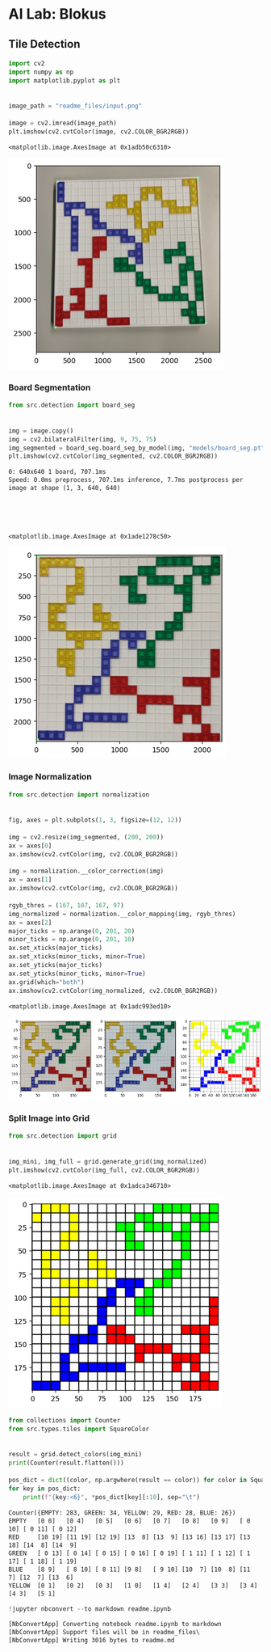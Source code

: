 # AI Lab: Blokus


## Tile Detection



```python
import cv2
import numpy as np
import matplotlib.pyplot as plt


image_path = "readme_files/input.png"

image = cv2.imread(image_path)
plt.imshow(cv2.cvtColor(image, cv2.COLOR_BGR2RGB))
```




    <matplotlib.image.AxesImage at 0x1adb50c6310>




    
![png](readme_files/readme_2_1.png)
    


### Board Segmentation



```python
from src.detection import board_seg


img = image.copy()
img = cv2.bilateralFilter(img, 9, 75, 75)
img_segmented = board_seg.board_seg_by_model(img, "models/board_seg.pt")
plt.imshow(cv2.cvtColor(img_segmented, cv2.COLOR_BGR2RGB))
```

    
    0: 640x640 1 board, 707.1ms
    Speed: 0.0ms preprocess, 707.1ms inference, 7.7ms postprocess per image at shape (1, 3, 640, 640)
    




    <matplotlib.image.AxesImage at 0x1ade1278c50>




    
![png](readme_files/readme_4_2.png)
    


### Image Normalization



```python
from src.detection import normalization


fig, axes = plt.subplots(1, 3, figsize=(12, 12))

img = cv2.resize(img_segmented, (200, 200))
ax = axes[0]
ax.imshow(cv2.cvtColor(img, cv2.COLOR_BGR2RGB))

img = normalization.__color_correction(img)
ax = axes[1]
ax.imshow(cv2.cvtColor(img, cv2.COLOR_BGR2RGB))

rgyb_thres = (167, 107, 167, 97)
img_normalized = normalization.__color_mapping(img, rgyb_thres)
ax = axes[2]
major_ticks = np.arange(0, 201, 20)
minor_ticks = np.arange(0, 201, 10)
ax.set_xticks(major_ticks)
ax.set_xticks(minor_ticks, minor=True)
ax.set_yticks(major_ticks)
ax.set_yticks(minor_ticks, minor=True)
ax.grid(which="both")
ax.imshow(cv2.cvtColor(img_normalized, cv2.COLOR_BGR2RGB))
```




    <matplotlib.image.AxesImage at 0x1adc993ed10>




    
![png](readme_files/readme_6_1.png)
    


### Split Image into Grid


```python
from src.detection import grid


img_mini, img_full = grid.generate_grid(img_normalized)
plt.imshow(cv2.cvtColor(img_full, cv2.COLOR_BGR2RGB))
```




    <matplotlib.image.AxesImage at 0x1adca346710>




    
![png](readme_files/readme_8_1.png)
    



```python
from collections import Counter
from src.types.tiles import SquareColor


result = grid.detect_colors(img_mini)
print(Counter(result.flatten()))

pos_dict = dict((color, np.argwhere(result == color)) for color in SquareColor)
for key in pos_dict:
    print(f"{key:<6}", *pos_dict[key][:10], sep="\t")
```

    Counter({EMPTY: 283, GREEN: 34, YELLOW: 29, RED: 28, BLUE: 26})
    EMPTY 	[0 0]	[0 4]	[0 5]	[0 6]	[0 7]	[0 8]	[0 9]	[ 0 10]	[ 0 11]	[ 0 12]
    RED   	[10 19]	[11 19]	[12 19]	[13  8]	[13  9]	[13 16]	[13 17]	[13 18]	[14  8]	[14  9]
    GREEN 	[ 0 13]	[ 0 14]	[ 0 15]	[ 0 16]	[ 0 19]	[ 1 11]	[ 1 12]	[ 1 17]	[ 1 18]	[ 1 19]
    BLUE  	[8 9]	[ 8 10]	[ 8 11]	[9 8]	[ 9 10]	[10  7]	[10  8]	[11  7]	[12  7]	[13  6]
    YELLOW	[0 1]	[0 2]	[0 3]	[1 0]	[1 4]	[2 4]	[3 3]	[3 4]	[4 3]	[5 1]
    


```python
!jupyter nbconvert --to markdown readme.ipynb
```

    [NbConvertApp] Converting notebook readme.ipynb to markdown
    [NbConvertApp] Support files will be in readme_files\
    [NbConvertApp] Writing 3016 bytes to readme.md
    

